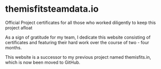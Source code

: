 # themisfitsteamdata.io
Official Project certificates for all those who worked diligently to keep this project afloat

As a sign of gratitude for my team, I dedicate this website consisting of certificates and featuring their hard work over the course 
of two - four months.

This website is a successor to my previous project named themisfits.in, which is now been moved to GitHub.

